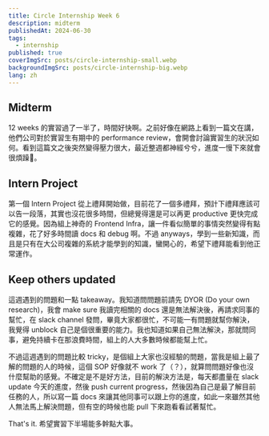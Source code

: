 ```yaml
---
title: Circle Internship Week 6
description: midterm
publishedAt: 2024-06-30
tags:
  - internship
published: true
coverImgSrc: posts/circle-internship-small.webp
backgroundImgSrc: posts/circle-internship-big.webp
lang: zh
---
```

## Midterm

12 weeks 的實習過了一半了，時間好快啊。之前好像在網路上看到一篇文在講，他們公司對於實習生有期中的 performance review，會開會討論實習生的狀況如何。看到這篇文之後突然變得壓力很大，最近整週都神經兮兮，進度一慢下來就會很煩躁🥲。

## Intern Project

第一個 Intern Project 從上禮拜開始做，目前花了一個多禮拜，預計下禮拜應該可以告一段落，其實也沒花很多時間，但總覺得還是可以再更 productive 更快完成它的感覺。因為組上神奇的 Frontend Infra，讓一件看似簡單的事情突然變得有點複雜，花了好多時間讀 docs 和 debug 啊。不過 anyways，學到一些新知識，而且是只有在大公司複雜的系統才能學到的知識，蠻開心的，希望下禮拜能看到他正常運作。

## Keep others updated

這週遇到的問題和一點 takeaway。我知道問問題前請先 DYOR (Do your own research)，我會 make sure 我讀完相關的 docs 還是無法解決後，再請求同事的幫忙，在 slack channel 發問，畢竟大家都很忙，不可能一有問題就幫你解決，我覺得 unblock 自己是個很重要的能力。我也知道如果自己無法解決，那就問同事，避免持續卡在那浪費時間，組上的人大多數時候都能幫上忙。

不過這週遇到的問題比較 tricky，是個組上大家也沒經驗的問題，當我是組上最了解的問題的人的時候，這個 SOP 好像就不 work 了（？），就算問問題好像也沒什麼幫助的感覺。不確定是不是好方法，目前的解決方法是，每天都盡量在 slack update 今天的進度，然後 push current progress，然後因為自己是最了解目前任務的人，所以寫一篇 docs 來讓其他同事可以跟上你的進度，如此一來雖然其他人無法馬上解決問題，但有空的時候也能 pull 下來跑看看試著幫忙。

That's it. 希望實習下半場能多幹點大事。